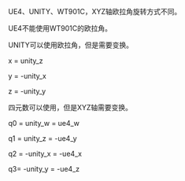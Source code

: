 UE4、UNITY、WT901C，XYZ轴欧拉角旋转方式不同。

UE4不能使用WT901C的欧拉角。

UNITY可以使用欧拉角，但是需要变换。

x = unity_z

y = -unity_x

z = -unity_y

四元数可以使用，但是XYZ轴需要变换。

q0 = unity_w = ue4_w

q1 = unity_z = -ue4_y

q2 = -unity_x = -ue4_x

q3= -unity_y = -ue4_z
